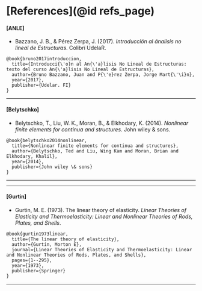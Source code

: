 # [References](@id refs_page)

#### [ANLE]

- Bazzano, J. B., & Pérez Zerpa, J. (2017). *Introducción al ánalisis no lineal de Estructuras*. Colibrí UdelaR.

```
@book{bruno2017introduccion,
  title={Introducci{\'o}n al An{\'a}lisis No Lineal de Estructuras: texto del curso An{\'a}lisis No Lineal de Estructuras},
  author={Bruno Bazzano, Juan and P{\'e}rez Zerpa, Jorge Mart{\'\i}n},
  year={2017},
  publisher={Udelar. FI}
}
```

----

#### [Belytschko]

- Belytschko, T., Liu, W. K., Moran, B., & Elkhodary, K. (2014). *Nonlinear finite elements for continua and structures*. John wiley & sons.

```
@book{belytschko2014nonlinear,
  title={Nonlinear finite elements for continua and structures},
  author={Belytschko, Ted and Liu, Wing Kam and Moran, Brian and Elkhodary, Khalil},
  year={2014},
  publisher={John wiley \& sons}
}
```
----
----

#### [Gurtin]

- Gurtin, M. E. (1973). The linear theory of elasticity. *Linear Theories of Elasticity and Thermoelasticity: Linear and Nonlinear Theories of Rods, Plates, and Shells*.

```
@book{gurtin1973linear,
  title={The linear theory of elasticity},
  author={Gurtin, Morton E},
  journal={Linear Theories of Elasticity and Thermoelasticity: Linear and Nonlinear Theories of Rods, Plates, and Shells},
  pages={1--295},
  year={1973},
  publisher={Springer}
}
```
----